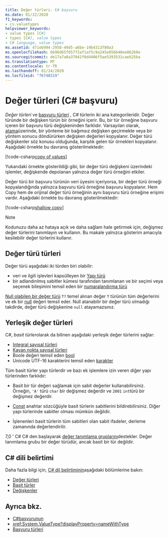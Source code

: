 ```yaml
---
title: Değer türleri- C# başvuru
ms.date: 01/22/2020
f1_keywords:
- cs.valuetypes
helpviewer_keywords:
- value types [C#]
- types [C#], value types
- C# language, value types
ms.assetid: 471eb994-2958-49d5-a6be-19b4313f80a3
ms.openlocfilehash: 6b96d65f657f2af1af5c9a245e956640ee06260e
ms.sourcegitcommit: de17a7a0a37042f0d4406f5ae5393531caeb25ba
ms.translationtype: MT
ms.contentlocale: tr-TR
ms.lasthandoff: 01/24/2020
ms.locfileid: "76748519"
---
```

# <a name="value-types-c-reference"></a>Değer türleri (C# başvuru)

*Değer türleri* ve [başvuru türleri](../keywords/reference-types.md) , C# türlerin iki ana kategorileridir. Değer türünde bir değişken türün bir örneğini içerir. Bu, bir tür örneğine başvuru içeren bir başvuru türü değişkeninden farklıdır. Varsayılan olarak, [atama](../operators/assignment-operator.md)üzerinde, bir yönteme bir bağımsız değişken geçirmekte veya bir yöntem sonucu döndürürken değişken değerleri kopyalanır. Değer türü değişkenler söz konusu olduğunda, karşılık gelen tür örnekleri kopyalanır. Aşağıdaki örnekte bu davranış gösterilmektedir:

[!code-csharp[copy of values](~/samples/csharp/language-reference/builtin-types/ValueTypes.cs#ValueTypeCopied)]

Yukarıdaki örnekte gösterildiği gibi, bir değer türü değişkeni üzerindeki işlemler, değişkende depolanan yalnızca değer türü örneğini etkiler.

Değer türü bir başvuru türünün veri üyesini içeriyorsa, bir değer türü örneği kopyalandığında yalnızca başvuru türü örneğine başvuru kopyalanır. Hem Copy hem de orijinal değer türü örneğinin aynı başvuru türü örneğine erişimi vardır. Aşağıdaki örnekte bu davranış gösterilmektedir:

[!code-csharp[shallow copy](~/samples/csharp/language-reference/builtin-types/ValueTypes.cs#ShallowCopy)]

> [!NOTE]
> Kodunuzu daha az hataya açık ve daha sağlam hale getirmek için, değişmez değer türlerini tanımlayın ve kullanın. Bu makale yalnızca gösterim amacıyla kesilebilir değer türlerini kullanır.

## <a name="kinds-of-value-types"></a>Değer türü türleri

Değer türü aşağıdaki iki türden biri olabilir:

- veri ve ilgili işlevleri kapsülleyen bir [Yapı türü](../keywords/struct.md)
- bir adlandırılmış sabitler kümesi tarafından tanımlanan ve bir seçimi veya seçenek bileşimini temsil eden bir [numaralandırma türü](enum.md)

[Null olabilen bir değer türü](nullable-value-types.md) `T?` temel alınan değer `T` türünün tüm değerlerini ve ek bir [null](../keywords/null.md) değeri temsil eder. Null atanabilir bir değer türü olmadığı takdirde, değer türü değişkenine `null` atayamazsınız.

## <a name="built-in-value-types"></a>Yerleşik değer türleri

C#, *basit türler*olarak da bilinen aşağıdaki yerleşik değer türlerini sağlar:

- [Integral sayısal türleri](integral-numeric-types.md)
- [Kayan nokta sayısal türleri](floating-point-numeric-types.md)
- Boole değeri temsil eden [bool](bool.md)
- Unicode UTF-16 karakterini temsil eden [karakter](char.md)

Tüm basit türler yapı türlerdir ve bazı ek işlemlere izin veren diğer yapı türlerinden farklıdır:

- Basit bir tür değeri sağlamak için sabit değerler kullanabilirsiniz. Örneğin, `'A'` türü `char` bir değişmez değerdir ve `2001` `int`türü bir değişmez değerdir.

- [Const](../keywords/const.md) anahtar sözcüğüyle basit türlerin sabitlerini bildirebilirsiniz. Diğer yapı türlerinde sabitler olması mümkün değildir.

- İşlenenleri basit türlerin tüm sabitleri olan sabit ifadeler, derleme zamanında değerlendirilir.

7,0 ' C# C# den başlayarak [değer tanımlama gruplarını](../../tuples.md)destekler. Değer tanımlama grubu bir değer türüdür, ancak basit bir tür değildir.

## <a name="c-language-specification"></a>C# dili belirtimi

Daha fazla bilgi için, [ C# dil belirtiminin](~/_csharplang/spec/introduction.md)aşağıdaki bölümlerine bakın:

- [Değer türleri](~/_csharplang/spec/types.md#value-types)
- [Basit türler](~/_csharplang/spec/types.md#simple-types)
- [Değişkenler](~/_csharplang/spec/variables.md)

## <a name="see-also"></a>Ayrıca bkz.

- [C#başvurunun](../index.md)
- <xref:System.ValueType?displayProperty=nameWithType>
- [Başvuru türleri](../keywords/reference-types.md)
